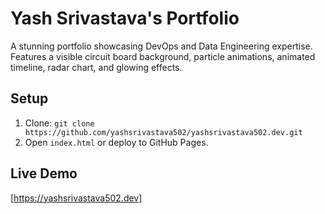 # Yash Srivastava's Portfolio
A stunning portfolio showcasing DevOps and Data Engineering expertise. Features a visible circuit board background, particle animations, animated timeline, radar chart, and glowing effects.

## Setup
1. Clone: `git clone https://github.com/yashsrivastava502/yashsrivastava502.dev.git`
2. Open `index.html` or deploy to GitHub Pages.

## Live Demo
[https://yashsrivastava502.dev]